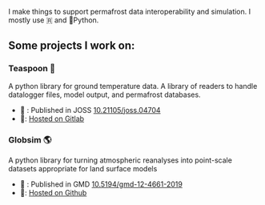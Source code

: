 I make things to support permafrost data interoperability and simulation. I mostly use 🇷 and 🐍Python.

<!--
**nicholas512/nicholas512** is a ✨ _special_ ✨ repository because its `README.md` (this file) appears on your GitHub profile.

Here are some ideas to get you started:

- 🔭 I’m currently working on ...
- 🌱 I’m currently learning ...
- 👯 I’m looking to collaborate on ...
- 🤔 I’m looking for help with ...
- 💬 Ask me about ...
- 📫 How to reach me: ...
- 😄 Pronouns: ...
- ⚡ Fun fact: ...
-->

## Some projects I work on:

### Teaspoon 🥄
A python library for ground temperature data. A library of readers to handle datalogger files, model output, and permafrost databases. 
* 📄 : Published in JOSS [10.21105/joss.04704](https://doi.org/10.21105/joss.04704)
* 💾: [Hosted on Gitlab](https://gitlab.com/permafrostnet/teaspoon)

### Globsim 🌎
A python library for turning atmospheric reanalyses into point-scale datasets appropriate for land surface models
* 📄 : Published in GMD [10.5194/gmd-12-4661-2019](https://doi.org/10.5194/gmd-12-4661-2019)
* 💾: [Hosted on Github](https://github.com/geocryology/globsim)
